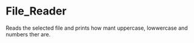 # File_Reader

Reads the selected file and prints how mant uppercase, lowwercase and numbers ther are. 

